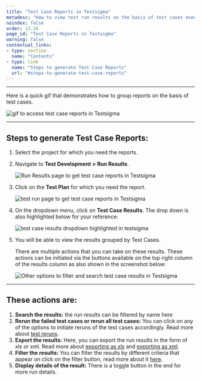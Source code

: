 ```yaml
---
title: "Test Case Reports in Testsigma"
metadesc: "How to view test run results on the basis of test cases executed in Testsigma"
noindex: false
order: 13.26
page_id: "Test Case Reports in Testsigma"
warning: false
contextual_links:
- type: section
  name: "Contents"
- type: link
  name: "Steps to generate Test Case Reports"
  url: "#steps-to-generate-test-case-reports"
---
```


---

Here is a quick gif that demonstrates how to group reports on the basis of test cases.

![gif to access test case reports in Testsigma](https://docs.testsigma.com/images/test-case-reports/gif-get-test-case-reports-testsigma.gif)


---
## **Steps to generate Test Case Reports:**

1. Select the project for which you need the reports.
2. Navigate to **Test Development > Run Results**.

   ![Run Results page to get test case reports in Testsigma](https://s3.amazonaws.com/static-docs.testsigma.com/new_images/reports/runs/test-case-reports/run-results-page-to-get-test-case-reports-testsigma.png)

3. Click on the **Test Plan** for which you need the report.

   ![test run page to get test case reports in Testsigma](https://docs.testsigma.com/images/test-case-reports/test-run-page-to-get-test-case-reports-in-testsigma.png)

4. On the dropdown menu, click on **Test Case Results**. The drop down is also highlighted below for your reference:

   ![test case results dropdown highlighted in testsigma](https://docs.testsigma.com/images/test-case-reports/test-case-results-dropdown-highlighted-testsigma.png)

5. You will be able to view the results grouped by Test Cases.

   There are multiple actions that you can take on these results. These actions can be initiated via the buttons available on the top right column of the results column as also shown in the screenshot below:

   ![Other options to filter and search test case results in Testsigma](https://docs.testsigma.com/images/test-case-reports/test-case-results-other-options-to-filter-search-testsigma.png)

---
## **These actions are:**
1. **Search the results:** the run results can be filtered by name here
2. **Rerun the failed test cases or rerun all test cases:** You can click on any of the options to initiate reruns of the test cases accordingly. Read more about [test reruns](https://testsigma.com/docs/reports/runs/rerun/).
3. **Export the results:** Here, you can export the run results in the form of xls or xml. Read more about [exporting as xls](https://testsigma.com/docs/reports/export-reports/export-report-xls/) and [exporting as xml](https://testsigma.com/docs/reports/export-reports/export-reports-junit/).
4. **Filter the results:** You can filter the results by different criteria that appear on click on the filter button, read more about it [here](https://testsigma.com/docs/reports/runs/filter-custom-reports/).
5. **Display details of the result:** There is a toggle button in the end for more run details.
